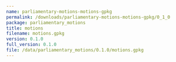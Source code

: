 ```yaml
---
name: parliamentary-motions-motions-gpkg
permalink: /downloads/parliamentary-motions-motions-gpkg/0_1_0
package: parliamentary_motions
title: motions
filename: motions.gpkg
version: 0.1.0
full_version: 0.1.0
file: /data/parliamentary_motions/0.1.0/motions.gpkg
---
```

